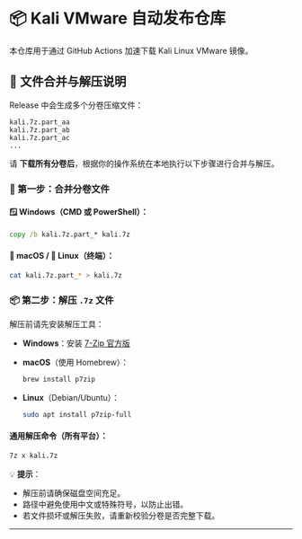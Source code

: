 # 📦 Kali VMware 自动发布仓库

本仓库用于通过 GitHub Actions 加速下载 Kali Linux VMware 镜像。

## 🔄 文件合并与解压说明

Release 中会生成多个分卷压缩文件：

```
kali.7z.part_aa  
kali.7z.part_ab  
kali.7z.part_ac  
...
```

请 **下载所有分卷后**，根据你的操作系统在本地执行以下步骤进行合并与解压。


### 🔧 第一步：合并分卷文件

#### 🪟 Windows（CMD 或 PowerShell）：

```cmd
copy /b kali.7z.part_* kali.7z
```

#### 🍎 macOS / 🐧 Linux（终端）：

```bash
cat kali.7z.part_* > kali.7z
```


### 📦 第二步：解压 `.7z` 文件

解压前请先安装解压工具：

* **Windows**：安装 [7-Zip 官方版](https://www.7-zip.org/)
* **macOS**（使用 Homebrew）：

  ```bash
  brew install p7zip
  ```
* **Linux**（Debian/Ubuntu）：

  ```bash
  sudo apt install p7zip-full
  ```

#### 通用解压命令（所有平台）：

```bash
7z x kali.7z
```


💡 **提示**：

* 解压前请确保磁盘空间充足。
* 路径中避免使用中文或特殊符号，以防止出错。
* 若文件损坏或解压失败，请重新校验分卷是否完整下载。

---
